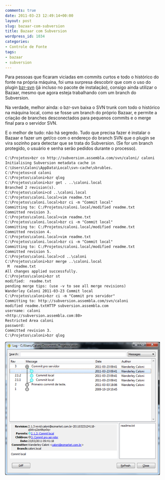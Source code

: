 ```yaml
---
comments: true
date: 2011-03-23 12:49:14+00:00
layout: post
slug: bazaar-com-subversion
title: Bazaar com Subversion
wordpress_id: 1034
categories:
- Controle de Fonte
tags:
- bazaar
- subversion
---
```


Para pessoas que ficaram viciadas em commits curtos e todo o histórico do fonte na própria máquina, foi uma surpresa descobrir que com o uso do plugin [bzr-svn](http://doc.bazaar.canonical.com/latest/en/user-guide/svn_plugin.html) (já incluso no pacote de instalação), consigo ainda utilizar o Bazaar, mesmo que agora esteja trabalhando com um branch do Subversion.

Na verdade, melhor ainda: o bzr-svn baixa o SVN trunk com todo o histórico na máquina local, como se fosse um branch do próprio Bazaar, e permite a criação de branches desconectados para pequenos commits e o merge final para o servidor SVN.

E o melhor de tudo: não há segredo. Tudo que precisa fazer é instalar o Bazaar e fazer um get/co com o endereço do branch SVN que o plugin se vira sozinho para detectar que se trata do Subversion. (Se for um branch protegido, o usuário e senha serão pedidos durante o processo).

    
    C:\Projetos>bzr co http://subversion.assembla.com/svn/caloni/ caloni
    Initialising Subversion metadata cache in C:\Users\Caloni\AppData\Local\svn-cache\sbrubles.
    C:\Projetos>cd caloni
    C:\Projetos\caloni>bzr qlog
    C:\Projetos\caloni>bzr get . ..\caloni.local
    Branched 2 revision(s).
    C:\Projetos\caloni>cd ..\caloni.local
    C:\Projetos\caloni.local>vim readme.txt
    C:\Projetos\caloni.local>bzr ci -m "Commit local"
    Committing to: C:/Projetos/caloni.local/modified readme.txt
    Committed revision 3.
    C:\Projetos\caloni.local>vim readme.txt
    C:\Projetos\caloni.local>bzr ci -m "Commit local"
    Committing to: C:/Projetos/caloni.local/modified readme.txt
    Committed revision 4.
    C:\Projetos\caloni.local>vim readme.txt
    C:\Projetos\caloni.local>bzr ci -m "Commit local"
    Committing to: C:/Projetos/caloni.local/modified readme.txt
    Committed revision 5.
    C:\Projetos\caloni.local>cd ..\caloni
    C:\Projetos\caloni>bzr merge ..\caloni.local
     M  readme.txt
    All changes applied successfully.
    C:\Projetos\caloni>bzr st
    modified:  readme.txt
    pending merge tips: (use -v to see all merge revisions)  
    Wanderley Caloni 2011-03-23 Commit local
    C:\Projetos\caloni>bzr ci -m "Commit pro servidor"
    Committing to: http://subversion.assembla.com/svn/caloni
    modified readme.txtHTTP subversion.assembla.com 
    username: caloni
    <http://subversion.assembla.com:80> 
    Restricted Area caloni 
    password:
    Committed revision 3.
    C:\Projetos\caloni>bzr qlog


[![](/images/bazaar-subversion.png)](/images/bazaar-subversion.png)
